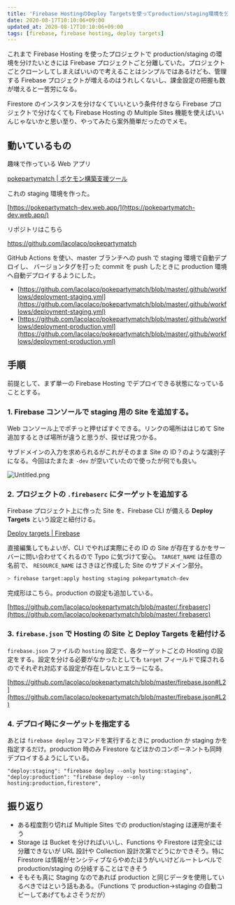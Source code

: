 ```yaml
---
title: 'Firebase HostingのDeploy Targetsを使ってproduction/staging環境を分ける'
date: 2020-08-17T10:10:06+09:00
updated_at: 2020-08-17T10:10:06+09:00
tags: [firebase, firebase hosting, deploy targets]
---
```


これまで Firebase Hosting を使ったプロジェクトで production/staging の環境を分けたいときには Firebase プロジェクトごと分離していた。プロジェクトごとクローンしてしまえばいいので考えることはシンプルではあるけども、管理する Firebase プロジェクトが増えるのはうれしくないし、課金設定の把握も数が増えると一苦労になる。

Firestore のインスタンスを分けなくていいという条件付きなら Firebase プロジェクトで分けなくても Firebase Hosting の Multiple Sites 機能を使えばいいんじゃないかと思い至り、やってみたら案外簡単だったのでメモ。

## 動いているもの

趣味で作っている Web アプリ

[pokepartymatch | ポケモン構築支援ツール](https://pokepartymatch.web.app/)

これの staging 環境を作った。

[https://pokepartymatch-dev.web.app/](https://pokepartymatch-dev.web.app/)

リポジトリはこちら

https://github.com/lacolaco/pokepartymatch

GitHub Actions を使い、master ブランチへの push で staging 環境で自動デプロイし、 バージョンタグを打った commit を push したときに production 環境へ自動デプロイするようにした。

- [https://github.com/lacolaco/pokepartymatch/blob/master/.github/workflows/deployment-staging.yml](https://github.com/lacolaco/pokepartymatch/blob/master/.github/workflows/deployment-staging.yml)
- [https://github.com/lacolaco/pokepartymatch/blob/master/.github/workflows/deployment-production.yml](https://github.com/lacolaco/pokepartymatch/blob/master/.github/workflows/deployment-production.yml)

## 手順

前提として、まず単一の Firebase Hosting でデプロイできる状態になっていることとする。

### 1. Firebase コンソールで staging 用の Site を追加する。

Web コンソール上でポチっと押せばすぐできる。リンクの場所ははじめて Site 追加するときば場所が違うと思うが、探せば見つかる。

サブドメインの入力を求められるがこれがそのまま Site の ID？のような識別子になる。今回はたまたま `-dev` が空いていたので使ったが何でも良い。

![Untitled.png](/img/firebase-hosting-production-staging-with-targets/Untitled.png)

### 2. プロジェクトの `.firebaserc` にターゲットを追加する

Firebase プロジェクト上に作った Site を、Firebase CLI が備える **Deploy Targets** という設定と紐付ける。

[Deploy targets | Firebase](https://firebase.google.com/docs/cli/targets?hl=en)

直接編集してもよいが、CLI でやれば実際にその ID の Site が存在するかをサーバーに問い合わせてくれるので Typo に気づけて安心。 `TARGET_NAME` は任意の名前で、 `RESOURCE_NAME` はさきほど作成した Site のサブドメイン部分。

```bash
> firebase target:apply hosting staging pokepartymatch-dev
```

完成形はこちら。production の設定も追加している。

[https://github.com/lacolaco/pokepartymatch/blob/master/.firebaserc](https://github.com/lacolaco/pokepartymatch/blob/master/.firebaserc)

### 3. `firebase.json` で Hosting の Site と Deploy Targets を紐付ける

`firebase.json` ファイルの `hosting` 設定で、各ターゲットごとの Hosting の設定をする。設定を分ける必要がなかったとしても `target` フィールドで探されるのでそれぞれ対応する設定が存在しないとエラーになる。

[https://github.com/lacolaco/pokepartymatch/blob/master/firebase.json#L2](https://github.com/lacolaco/pokepartymatch/blob/master/firebase.json#L2)

### 4. デプロイ時にターゲットを指定する

あとは `firebase deploy` コマンドを実行するときに production か staging かを指定するだけ。production 時のみ Firestore などほかのコンポーネントも同時デプロイするようにしている。

```
"deploy:staging": "firebase deploy --only hosting:staging",
"deploy:production": "firebase deploy --only hosting:production,firestore",
```

## 振り返り

- ある程度割り切れば Multiple Sites での production/staging は運用が楽そう
- Storage は Bucket を分ければいいし、Functions や Firestore は完全には分離できないが URL 設計や Collection 設計次第でどうにかできそう。特に Firestore は情報がセンシティブならやめたほうがいいけどルートレベルで production/staging の分岐することはできそう
- そもそも真に Staging なのであれば production と同じデータを使用しているべきではという話もある。（Functions で production→staging の自動コピーしてあげてもよさそうだが）
